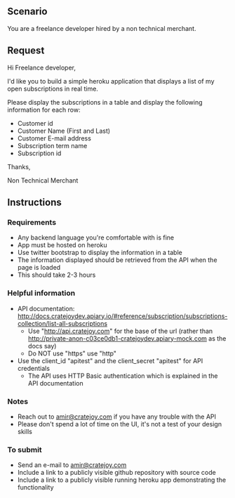 ## Scenario

You are a freelance developer hired by a non technical merchant.

## Request

Hi Freelance developer,

I'd like you to build a simple heroku application that displays a list of my open subscriptions in real time.

Please display the subscriptions in a table and display the following information for each row:

* Customer id
* Customer Name (First and Last)
* Customer E-mail address
* Subscription term name
* Subscription id

Thanks,

Non Technical Merchant


## Instructions

### Requirements

* Any backend language you're comfortable with is fine
* App must be hosted on heroku
* Use twitter bootstrap to display the information in a table
* The information displayed should be retrieved from the API when the page is loaded
* This should take 2-3 hours

### Helpful information

* API documentation: http://docs.cratejoydev.apiary.io/#reference/subscription/subscriptions-collection/list-all-subscriptions
  * Use "http://api.cratejoy.com" for the base of the url (rather than http://private-anon-c03ce0db1-cratejoydev.apiary-mock.com as the docs say)
  * Do NOT use "https" use "http"
* Use the client_id "apitest" and the client_secret "apitest" for API credentials
  * The API uses HTTP Basic authentication which is explained in the API documentation
 
### Notes

* Reach out to amir@cratejoy.com if you have any trouble with the API
* Please don't spend a lot of time on the UI, it's not a test of your design skills

### To submit

* Send an e-mail to amir@cratejoy.com
* Include a link to a publicly visible github repository with source code
* Include a link to a publicly visible running heroku app demonstrating the functionality

